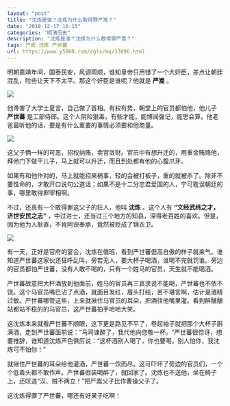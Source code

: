 ```yaml
---
layout: "post"
title: "沈炼是谁？沈炼为什么敢得罪严嵩？"
date: "2018-12-17 16:15"
categories: "明清历史"
description: "沈炼是谁？沈炼为什么敢得罪严嵩？"
tags: 严嵩 沈炼 严世蕃
url: https://www.y5000.com/zgls/mq/33096.html
---
```






明朝嘉靖年间，国泰民安，风调雨顺，谁知皇帝只用错了一个大奸臣，差点让朝廷混乱，险些让天下不太平。那这个奸臣是谁呢？他就是 **严嵩** 。

![](https://img.y5000.com/uploads/allimg/180914/14434I0J-0.jpg)

他谗害了大学士夏言，自己做了首相。有权有势，朝堂上的官员都怕他，他儿子 **严世蕃**
是工部侍郎。这个人阴险狠毒，有些才能，能博闻强记，能思会算。他老爸最听他的话，要是有什么重要的事情必须要和他商量。

![](https://img.y5000.com/uploads/allimg/180914/14434I328-1.jpg)

这父子俩一样的可恶，招权纳贿，卖官敛财。官员中有想升迁的，用重金贿赂他，拜他门下做干儿子，马上就可以升迁，而且到处都有他的心腹爪牙。

如果有和他作对的，马上就能招来祸事，轻的会被打板子，重的就被杀了。除非不要性命的，才敢开口说句公道话；如果不是十二分忠君爱国的人，宁可耽误朝廷的事，哪里敢得罪宰相啊。

不过，还真有一个敢得罪这父子的狂人，他叫 **沈炼** 。这个人有 **“文经武纬之才，济世安民之志”**
，中过进士，还当过三个地方的知县，深得老百姓的喜欢。但是，因为他为人耿直，不肯阿谀奉承，竟然被贬成了锦衣卫。

![](https://img.y5000.com/uploads/allimg/180914/14434J463-2.jpg)

有一天，正好是官府的宴会，沈炼在值班，看到严世蕃倨高自傲的样子就来气。谁知道严世蕃这家伙还狂呼乱叫，旁若无人，要大杯子喝酒，谁喝不完就罚谁。旁边的官员都怕严世蕃，没有人敢不喝的，只有一个姓马的官员，天生就不能喝酒。

严世蕃故意把大杯酒放到他面前，姓马的官员再三哀求说不能喝，严世蕃也不依不饶。这个马官员嘴巴沾了点酒，就面目发红，眉头打结，苦不堪言啊，估计是酒精过敏。严世蕃哪管这些，上来就揪住马官员的耳朵，把酒往他嘴里灌。看到醉醺醺站都站不稳的的马官员，这严世蕃拍手哈哈大笑。

这沈炼本来就看严世蕃不顺眼，这下更是路见不平了，卷起袖子就把那个大杯子斟满酒，走到严世蕃面前说：”马司谏醉了，我代他向您敬一杯。“严世蕃很惊讶，想要推辞，谁知道沈炼声色俱厉说：“这杯酒别人喝了，你也要喝。别人怕你，我沈炼可不怕你！”

就揪住严世蕃的耳朵给他灌酒，严世蕃一饮而尽。这可吓坏了旁边的官员们，一个个低着头都不敢作声。严世蕃假装喝醉了，就回家了。沈炼也不送他，坐在椅子上，还叹道“汉、贼不两立！”把严嵩父子比作曹操父子了。

这沈炼得罪了严世蕃，哪还有好果子吃啊！
